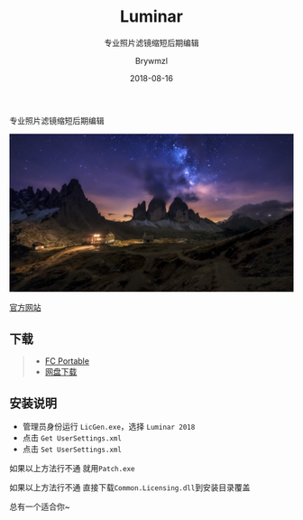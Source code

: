 ﻿---
layout:     post
title:      Luminar
subtitle:   专业照片滤镜缩短后期编辑
date:       2018-08-16
author:     Brywmzl
header-img: img/luminar/ls-af.jpg
catalog: true
tags: [Luminar]
categories: [摄影]
---
专业照片滤镜缩短后期编辑

<!--more-->

![](/img/luminar/ls-af.jpg)

[官方网站](https://skylum.com/luminar)

## 下载
>- [FC Portable](https://www.fcportables.com/luminar-portable/)
>- [网盘下载](https://pan.baidu.com/s/1BRYiqeCwBgOH5ArmjMaAkQ)

## 安装说明
* 管理员身份运行 `LicGen.exe`，选择 `Luminar 2018`
* 点击 `Get UserSettings.xml`
* 点击 `Set UserSettings.xml`

如果以上方法行不通
就用`Patch.exe`

如果以上方法行不通
直接下载`Common.Licensing.dll`到安装目录覆盖

总有一个适合你~